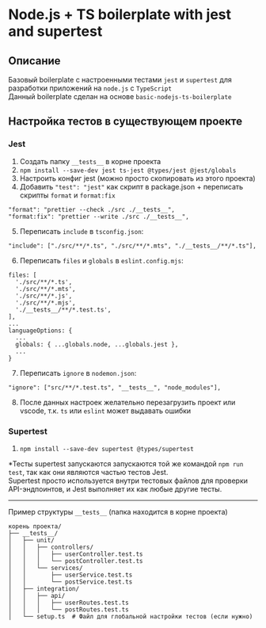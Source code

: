 # Node.js + TS boilerplate with jest and supertest

## Описание

Базовый boilerplate с настроенными тестами `jest` и `supertest` для разработки приложений на `node.js` с `TypeScript`<br>
Данный boilerplate сделан на основе `basic-nodejs-ts-boilerplate`

## Настройка тестов в существующем проекте

### Jest

1. Создать папку `__tests__` в корне проекта
2. `npm install --save-dev jest ts-jest @types/jest @jest/globals`
3. Настроить конфиг jest (можно просто скопировать из этого проекта)
4. Добавить `"test": "jest"` как скрипт в package.json + переписать скрипты `format` и `format:fix`

```
"format": "prettier --check ./src ./__tests__",
"format:fix": "prettier --write ./src ./__tests__",
```

5. Переписать `include` в `tsconfig.json`:

```
"include": ["./src/**/*.ts", "./src/**/*.mts", "./__tests__/**/*.ts"],
```

6. Переписать `files` и `globals` в `eslint.config.mjs`:

```
files: [
  './src/**/*.ts',
  './src/**/*.mts',
  './src/**/*.js',
  './src/**/*.mjs',
  './__tests__/**/*.test.ts',
],
...
languageOptions: {
  ...
  globals: { ...globals.node, ...globals.jest },
  ...
}
```

7. Переписать `ignore` в `nodemon.json`:

```
"ignore": ["src/**/*.test.ts", "__tests__", "node_modules"],
```

8. После данных настроек желательно перезагрузить проект или vscode, т.к. `ts` или `eslint` может выдавать ошибки

### Supertest

1. `npm install --save-dev supertest @types/supertest`

\*Тесты supertest запускаются запускаются той же командой `npm run test`, так как они являются частью тестов Jest.<br>
Supertest просто используется внутри тестовых файлов для проверки API-эндпоинтов, и Jest выполняет их как любые другие тесты.

---

Пример структуры `__tests__` (папка находится в корне проекта)

```
корень проекта/
├── __tests__/
│   ├── unit/
│   │   ├── controllers/
│   │   │   ├── userController.test.ts
│   │   │   └── postController.test.ts
│   │   └── services/
│   │       ├── userService.test.ts
│   │       └── postService.test.ts
│   ├── integration/
│   │   ├── api/
│   │   │   ├── userRoutes.test.ts
│   │   │   └── postRoutes.test.ts
│   └── setup.ts  # Файл для глобальной настройки тестов (если нужно)
```
